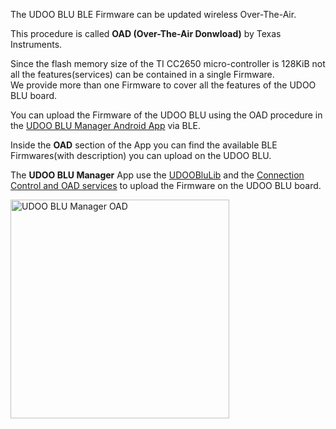 The UDOO BLU BLE Firmware can be updated wireless Over-The-Air.

This procedure is called **OAD (Over-The-Air Donwload)** by Texas Instruments.

Since the flash memory size of the TI CC2650 micro-controller is 128KiB not all the features(services) can be contained in a single Firmware.  
We provide more than one Firmware to cover all the features of the UDOO BLU board.

You can upload the Firmware of the UDOO BLU using the OAD procedure in the [UDOO BLU Manager Android App](!BLE_Libraries_and_Tools/UDOO_BLU_Manager_Android_App) via BLE.

Inside the **OAD** section of the App you can find the available BLE Firmwares(with description) you can upload on the UDOO BLU.

The **UDOO BLU Manager** App use the [UDOOBluLib](!BLE_Libraries_and_Tools/BLE_Libraries) and the [Connection Control and OAD services](!BLE_Firmware/Profile_and_Services/Connection_Control_and_OAD_Services) to upload the Firmware on the UDOO BLU board.


<img src="../img/blu_app_screen_oad.png" alt="UDOO BLU Manager OAD" class="img-responsive" width="350px" >

<br/>
